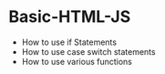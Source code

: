 # Basic-HTML-JS
<html>
<head>
  <title text-align='center'><h1>Basic-HTML, JS and CSS</h1></title>
  </head>
  <body>
    <p>
    <ul type="*">
    <li>How to use if Statements</li>
      <li>How to use case switch statements</li>
      <li>How to use various functions </li>
    </ul>
    </p>
    </body>
</html>
